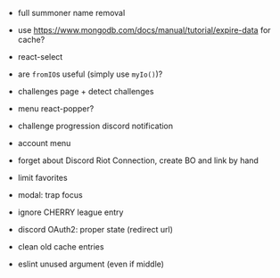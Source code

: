 - full summoner name removal

- use https://www.mongodb.com/docs/manual/tutorial/expire-data for cache?
- react-select
- are `fromIO`s useful (simply use `myIo()`)?

- challenges page + detect challenges
- menu react-popper?
- challenge progression discord notification
- account menu
- forget about Discord Riot Connection, create BO and link by hand

- limit favorites
- modal: trap focus
- ignore CHERRY league entry
- discord OAuth2: proper state (redirect url)
- clean old cache entries
- eslint unused argument (even if middle)
